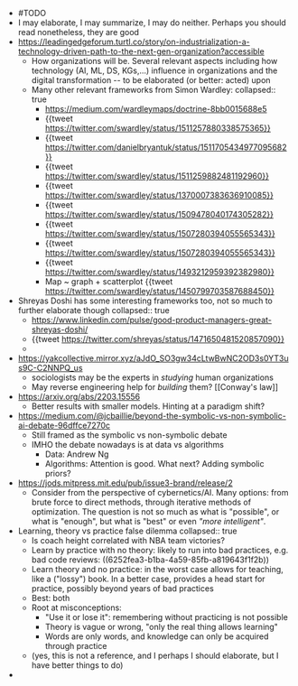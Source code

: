 - #TODO
- I may elaborate, I may summarize, I may do neither. Perhaps you should read nonetheless, they are good
- https://leadingedgeforum.turtl.co/story/on-industrialization-a-technology-driven-path-to-the-next-gen-organization?accessible
	- How organizations will be. Several relevant aspects including how technology (AI, ML, DS, KGs,...) influence in organizations and the digital transformation -- to be elaborated (or better: acted) upon
	- Many other relevant frameworks from Simon Wardley:
	  collapsed:: true
		- https://medium.com/wardleymaps/doctrine-8bb0015688e5
		- {{tweet https://twitter.com/swardley/status/1511257880338575365}}
		- {{tweet https://twitter.com/danielbryantuk/status/1511705434977095682}}
		- {{tweet https://twitter.com/swardley/status/1511259882481192960}}
		- {{tweet https://twitter.com/swardley/status/1370007383636910085}}
		- {{tweet https://twitter.com/swardley/status/1509478040174305282}}
		- {{tweet https://twitter.com/swardley/status/1507280394055565343}}
		- {{tweet https://twitter.com/swardley/status/1507280394055565343}}
		- {{tweet https://twitter.com/swardley/status/1493212959392382980}}
		- Map ~ graph + scatterplot
		  {{tweet https://twitter.com/swardley/status/1450799703587688450}}
- Shreyas Doshi has some interesting frameworks too, not so much to further elaborate though
  collapsed:: true
	- https://www.linkedin.com/pulse/good-product-managers-great-shreyas-doshi/
	- {{tweet https://twitter.com/shreyas/status/1471650481520857090}}
	-
- https://yakcollective.mirror.xyz/aJdO_SO3gw34cLtwBwNC2OD3s0YT3us9C-C2NNPQ_us
	- sociologists may be the experts in _studying_ human organizations
	- May reverse engineering help for _building_ them? [[Conway's law]]
- https://arxiv.org/abs/2203.15556
	- Better results with smaller models. Hinting at a paradigm shift?
- https://medium.com/@jcbaillie/beyond-the-symbolic-vs-non-symbolic-ai-debate-96dffce7270c
	- Still framed as the symbolic vs non-symbolic debate
	- IMHO the debate nowadays is at data vs algorithms
		- Data: Andrew Ng
		- Algorithms: Attention is good. What next? Adding symbolic priors?
- https://jods.mitpress.mit.edu/pub/issue3-brand/release/2
	- Consider from the perspective of cybernetics/AI. Many options: from brute force to direct methods, through iterative methods of optimization. The question is not so much as what is "possible", or what is "enough", but what is "best" or even _"more intelligent"_.
- Learning, theory vs practice false dilemma
  collapsed:: true
	- Is coach height correlated with NBA team victories?
	- Learn by practice with no theory: likely to run into bad practices, e.g. bad code reviews: ((6252fea3-b1ba-4a59-85fb-a819643f1f2b))
	- Learn theory and no practice: in the worst case allows for teaching, like a ("lossy") book. In a better case, provides a head start for practice, possibly beyond years of bad practices
	- Best: both
	- Root at misconceptions:
	  * "Use it or lose it": remembering without practicing is not possible
	  * Theory is vague or wrong, "only the real thing allows learning"
	  * Words are only words, and knowledge can only be acquired through practice
	- (yes, this is not a reference, and I perhaps I should elaborate, but I have better things to do)
-
